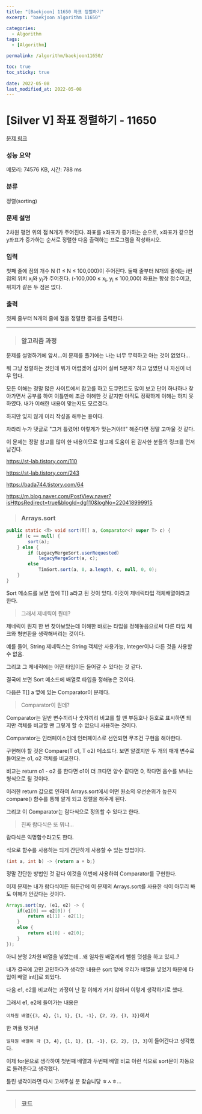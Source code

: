 ```yaml
---
title: "[Baekjoon] 11650 좌표 정렬하기"
excerpt: "baekjoon algorithm 11650"

categories:
  - Algorithm
tags:
  - [Algorithm]

permalink: /algorithm/baekjoon11650/

toc: true
toc_sticky: true
 
date: 2022-05-08
last_modified_at: 2022-05-08
---
```


# [Silver V] 좌표 정렬하기 - 11650

[문제 링크](https://www.acmicpc.net/problem/11650)

### 성능 요약

메모리: 74576 KB, 시간: 788 ms

### 분류

정렬(sorting)

### 문제 설명

<p>2차원 평면 위의 점 N개가 주어진다. 좌표를 x좌표가 증가하는 순으로, x좌표가 같으면 y좌표가 증가하는 순서로 정렬한 다음 출력하는 프로그램을 작성하시오.</p>

### 입력

 <p>첫째 줄에 점의 개수 N (1 ≤ N ≤ 100,000)이 주어진다. 둘째 줄부터 N개의 줄에는 i번점의 위치 x<sub>i</sub>와 y<sub>i</sub>가 주어진다. (-100,000 ≤ x<sub>i</sub>, y<sub>i</sub> ≤ 100,000) 좌표는 항상 정수이고, 위치가 같은 두 점은 없다.</p>

### 출력

 <p>첫째 줄부터 N개의 줄에 점을 정렬한 결과를 출력한다.</p>




---
> ### 알고리즘 과정

문제를 설명하기에 앞서...이 문제를 풀기에는 나는 너무 무력하고 아는 것이 없었다...

뭐 그냥 정렬하는 것인데 뭐가 어렵겠어 심지어 실버 5문제? 하고 덤볐던 나 자신이 너무 밉다.

모든 이해는 정말 많은 사이트에서 참고를 하고 도큐먼트도 많이 보고 단어 하나하나 찾아가면서 공부를 하여 이틀만에 조금 이해한 것 같지만 아직도 정확하게 이해는 하지 못하였다. 내가 이해한 내용이 맞는지도 모르겠다.

하지만 잊지 않게 미리 작성을 해두는 용이다.

차라리 누가 댓글로 "그거 틀렸어! 이렇게가 맞는거야!!!" 해준다면 정말 고마울 것 같다.

이 문제는 정말 참고를 많이 한 내용이므로 참고에 도움이 된 감사한 분들의 링크를 먼저 남긴다.

https://st-lab.tistory.com/110

https://st-lab.tistory.com/243

https://bada744.tistory.com/64

https://m.blog.naver.com/PostView.naver?isHttpsRedirect=true&blogId=dg110&logNo=220418999915


> ### Arrays.sort

```java
public static <T> void sort(T[] a, Comparator<? super T> c) {
    if (c == null) {
        sort(a);
    } else {
        if (LegacyMergeSort.userRequested)
            legacyMergeSort(a, c);
        else
            TimSort.sort(a, 0, a.length, c, null, 0, 0);
    }
}
```

Sort 메소드를 보면 앞에 T[] a라고 된 것이 있다. 이것이 제네릭타입 객체배열이라고 한다.

> 그래서 제네릭이 뭔데?

제네릭이 뭔지 한 번 찾아보았는데 이해한 바로는 타입을 정해놓음으로써 다른 타입 체크와 형변환을 생략해버리는 것이다.

예를 들어, String 제네릭스는 String 객체만 사용가능, Integer이나 다른 것을 사용할 수 없음.

그리고 그 제네릭에는 어떤 타입이든 들어갈 수 있다는 것 같다.

결국에 보면 Sort 메소드에 배열로 타입을 정해놓은 것이다.

다음은 T[] a 옆에 있는 Comparator이 문제다.

> Comparator이 뭔데?

Comparator는 일반 변수끼리나 숫자끼리 비교를 할 땐 부등호나 등호로 표시하면 되지만 객체를 비교할 땐 그렇게 할 수 없으니 사용하는 것이다.

Comparator는 인터페이스인데 인터페이스로 선언되면 무조건 구현을 해야한다.

구현해야 할 것은 Compare(T o1, T o2) 메소드다.
보면 알겠지만 두 개의 매개 변수로 들어오는 o1, o2 객체를 비교한다.

비교는 return o1 - o2 를 한다면 o1이 더 크다면 양수 같다면 0, 작다면 음수를 보내는 형식으로 될 것이다.

이러한 return 값으로 인하여 Arrays.sort에서 어떤 원소의 우선순위가 높은지 compare() 함수를 통해 알게 되고 정렬을 해주게 된다.

그리고 이 Comparator는 람다식으로 정의할 수 있다고 한다.

> 진짜 람다식은 또 뭐냐...

람다식은 익명함수라고도 한다.

식으로 함수를 사용하는 되게 간단하게 사용할 수 있는 방법이다.

```java
(int a, int b) -> {return a + b;}
```

정말 간단한 방법인 것 같다 이것을 이번에 사용하여 Comparator를 구현한다.

이제 문제는 내가 람다식이든 뭐든간에 이 문제의 Arrays.sort를 사용한 식이 아무리 봐도 이해가 안갔다는 것이다.

```java
Arrays.sort(xy, (e1, e2) -> {
	if(e1[0] == e2[0]) {
		return e1[1] - e2[1];
	}
	else {
		return e1[0] - e2[0];
	}
});
```

아니 분명 2차원 배열을 넣었는데...왜 일차원 배열끼리 뺄셈 덧셈을 하고 있지..?

내가 결국에 고민 고민하다가 생각한 내용은 sort 앞에 우리가 배열을 넣었기 때문에 타입이 배열 int[]로 되었다.

다음 e1, e2를 비교하는 과정이 난 잘 이해가 가지 않아서 이렇게 생각하기로 했다.

그래서 e1, e2에 들어가는 내용은 

`이차원 배열{{3, 4}, {1, 1}, {1, -1}, {2, 2}, {3, 3}}`에서 

한 꺼풀 벗겨낸 

`일차원 배열이 각 {3, 4}, {1, 1}, {1, -1}, {2, 2}, {3, 3}`이 들어간다고 생각했다.

이제 for문으로 생각하여 첫번째 배열과 두번째 배열 비교 이런 식으로 sort문이 자동으로 돌려준다고 생각했다.

틀린 생각이라면 다시 고쳐주실 분 찾습니당 ㅎㅅㅎ...

---
> ### 코드


<script src="https://gist.github.com/jsw6701/26be9f027279d15741b6a64b8375b17e.js"></script>

